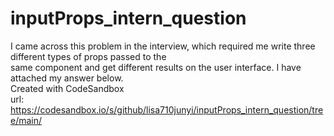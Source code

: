 # inputProps_intern_question
I came across this problem in the interview, which required me write three different types of props passed to the <br/> 
same component and get different results on the user interface. I have attached my answer below. <br/>
Created with CodeSandbox <br/> 
url: https://codesandbox.io/s/github/lisa710junyi/inputProps_intern_question/tree/main/
